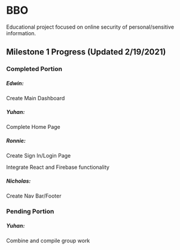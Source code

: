 # BBO
Educational project focused on online security of personal/sensitive information.

## Milestone 1 Progress (Updated 2/19/2021)

### Completed Portion

##### Edwin:
Create Main Dashboard

##### Yuhan:
Complete Home Page

##### Ronnie:
Create Sign In/Login Page

Integrate React and Firebase functionality

##### Nicholas:
Create Nav Bar/Footer

### Pending Portion

##### Yuhan:
Combine and compile group work
